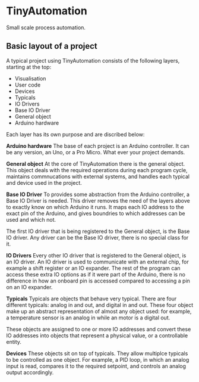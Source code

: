 TinyAutomation
==============

Small scale process automation.

Basic layout of a project
---

A typical project using TinyAutomation consists of the following layers, starting at the top:

- Visualisation
- User code
- Devices
- Typicals
- IO Drivers
- Base IO Driver
- General object
- Arduino hardware

Each layer has its own purpose and are discribed below:

**Arduino hardware**
The base of each project is an Arduino controller. It can be any version, an Uno, or a Pro Micro. What ever your project demands.

**General object**
At the core of TinyAutomation there is the general object. This object deals with the required operations during each program cycle, maintains commnucations with external systems, and handles each typical and device used in the project.

**Base IO Driver**
To provides some abstraction from the Arduino controller, a Base IO Driver is needed. This driver removes the need of the layers above to exactly know on which Arduino it runs. It maps each IO address to the exact pin of the Arduino, and gives boundries to which addresses can be used and which not. 

The first IO driver that is being registered to the General object, is the Base IO driver. Any driver can be the Base IO driver, there is no special class for it.

**IO Drivers**
Every other IO driver that is registered to the General object, is an IO driver. An IO driver is used to communicate with an external chip, for example a shift register or an IO expander. The rest of the program can access these extra IO options as if it were part of the Arduino, there is no difference in how an onboard pin is accessed compared to accessing a pin on an IO expander. 

**Typicals**
Typicals are objects that behave very typical. There are four different typicals: analog in and out, and digital in and out. These four object make up an abstract representation of almost any object used: for example, a temperature sensor is an analog in while an motor is a digital out.

These objects are assigned to one or more IO addresses and convert these IO addresses into objects that represent a physical value, or a controllable entity. 

**Devices**
These objects sit on top of typicals. They allow multiplce typicals to be controlled as one object. For example, a PID loop, in which an analog input is read, compares it to the required setpoint, and controls an analog output accordingly. 